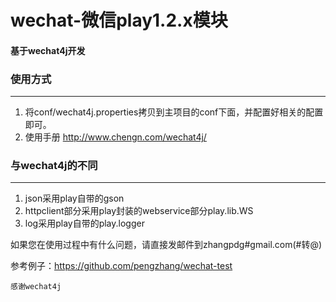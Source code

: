# wechat-微信play1.2.x模块

#### 基于wechat4j开发


### 使用方式

---
1. 将conf/wechat4j.properties拷贝到主项目的conf下面，并配置好相关的配置即可。
2. 使用手册 http://www.chengn.com/wechat4j/

### 与wechat4j的不同

---
1. json采用play自带的gson
2. httpclient部分采用play封装的webservice部分play.lib.WS
3. log采用play自带的play.logger

如果您在使用过程中有什么问题，请直接发邮件到zhangpdg#gmail.com(#转@)

参考例子：https://github.com/pengzhang/wechat-test

`感谢wechat4j`

